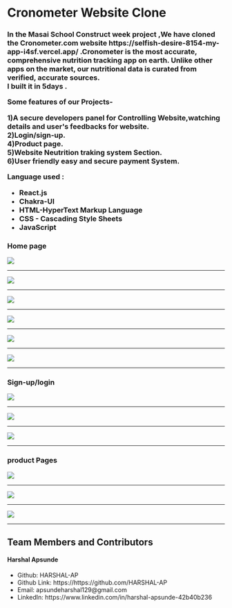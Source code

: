 <html>
  <h1>Cronometer  Website Clone</h1>
  <h3>In the Masai School Construct week project ,We have cloned the Cronometer.com website https://selfish-desire-8154-my-app-i4sf.vercel.app/  .Cronometer is the most accurate, comprehensive nutrition tracking app on earth. Unlike other apps on the market, our nutritional data is curated from verified, accurate sources.
    <br>  I built it in 5days .</p>
   <p> Some features of our Projects-</p>
  <p> 1)A secure developers panel for Controlling Website,watching details and user's feedbacks for website.
    <br>2)Login/sign-up.
    <br>4)Product page.
    <br>5)Website Neutrition traking system Section.
    <br>6)User friendly easy and secure payment System.
    
  <p>Language used :</P>
  <p><ul>
  <li>React.js</li>
  <li>Chakra-UI</li>
  <li>HTML-HyperText Markup Language</li>
  <li>CSS - Cascading Style Sheets</li>
  <li>JavaScript</li></ul>
  <p>
   <h3>Home page</h3>
  <img src="/imges/home1.png"/>
      <hr>
  <img src="/imges/home2.png"/>
  <hr>
  <img src="/imges/home3.png"/>
    <hr>
    <img src="/imges/home4.png"/>
    <hr>
    <img src="/imges/home5.png"/>
    <hr>
    <img src="/imges/home6.png"/>
    <hr>
  <h3>Sign-up/login</h3>
  <img src="/imges/signup.png"/>
  <hr>
  <img src="/imges/signup2.png"/>
  <hr>
  <img src="/imges/loginpage.png"/>
  <hr>
  <h3>product Pages</h3>
  <img src="/imges/product1.png"/>
    <hr>
  <img src="/imges/product2.png"/>
    <hr>
    <img src="/imges/product3.png"/>
    <hr>
    
    
  <h2>Team Members and Contributors</h2>
  


  <h4>Harshal Apsunde</h4>
    <ul><li>Github: HARSHAL-AP</li>
      <li>Github Link: https://https://github.com/HARSHAL-AP</li>
      <li>Email: apsundeharshal129@gmail.com</li>
      <li>LinkedIn: https://www.linkedin.com/in/harshal-apsunde-42b40b236</li></ul>

  
      
  </html>

